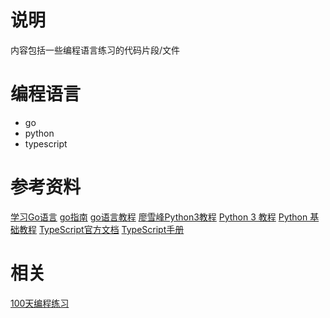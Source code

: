 # 说明
内容包括一些编程语言练习的代码片段/文件

# 编程语言
- go
- python
- typescript

# 参考资料
[学习Go语言]()
[go指南](http://tour.studygolang.com/list)
[go语言教程](http://www.runoob.com/go/go-tutorial.html)
[廖雪峰Python3教程](https://www.liaoxuefeng.com/wiki/0014316089557264a6b348958f449949df42a6d3a2e542c000)
[Python 3 教程](http://www.runoob.com/python3/python3-tutorial.html)
[Python 基础教程](http://www.runoob.com/python/python-tutorial.html)
[TypeScript官方文档](https://www.tslang.cn/docs/home.html)
[TypeScript手册](https://legacy.gitbook.com/book/zhongsp/typescript-handbook/details)

# 相关
[100天编程练习](https://github.com/kallaway/100-days-of-code/blob/master/intl/ch/README.md)